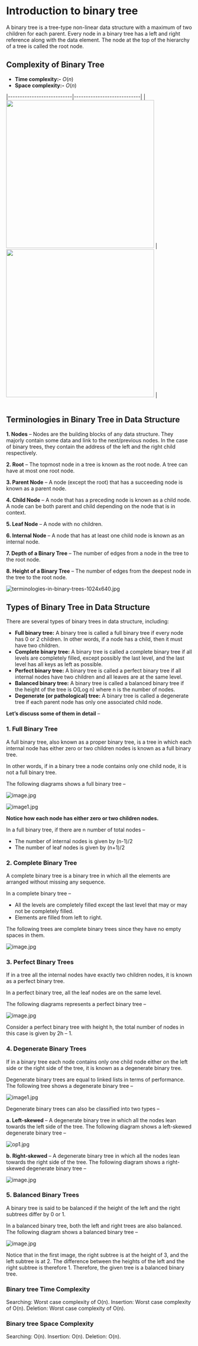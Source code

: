 # Introduction to binary tree

A binary tree is a tree-type non-linear data structure with a maximum of two children for each parent. Every node in a binary tree has a left and right reference along with the data element. The node at the top of the hierarchy of a tree is called the root node.

## Complexity of Binary Tree

- **Time complexity:-** *O*(*n*)
- **Space complexity:-** *O*(*n*)

|---------------------------|----------------------------|
| <img src="Introduction%20to%20binary%20tree%2074170bbb4fad49a399f4b015b5b68c6d/what-are-binary-trees-1-1024x640.jpg"  width="400"> | <img src="Introduction%20to%20binary%20tree%2074170bbb4fad49a399f4b015b5b68c6d/three-elements-of-binary-trees-1024x640.jpg"  width="400"> |

|   |   |   |   |   |
|---|---|---|---|---|


## Terminologies in Binary Tree in Data Structure

**1. Nodes** – Nodes are the building blocks of any data structure. They majorly contain some data and link to the next/previous nodes. In the case of binary trees, they contain the address of the left and the right child respectively.

**2. Root** – The topmost node in a tree is known as the root node. A tree can have at most one root node.

**3. Parent Node** – A node (except the root) that has a succeeding node is known as a parent node.

**4. Child Node** – A node that has a preceding node is known as a child node. A node can be both parent and child depending on the node that is in context.

**5. Leaf Node** – A node with no children.

**6. Internal Node** – A node that has at least one child node is known as an internal node.

**7. Depth of a Binary Tree** – The number of edges from a node in the tree to the root node.

**8. Height of a Binary Tree** – The number of edges from the deepest node in the tree to the root node.

![terminologies-in-binary-trees-1024x640.jpg](Introduction%20to%20binary%20tree%2074170bbb4fad49a399f4b015b5b68c6d/terminologies-in-binary-trees-1024x640.jpg)

## Types of Binary Tree in Data Structure

There are several types of binary trees in data structure, including:

- **Full binary tree:** A binary tree is called a full binary tree if every node has 0 or 2 children. In other words, if a node has a child, then it must have two children.
- **Complete binary tree:** A binary tree is called a complete binary tree if all levels are completely filled, except possibly the last level, and the last level has all keys as left as possible.
- **Perfect binary tree:** A binary tree is called a perfect binary tree if all internal nodes have two children and all leaves are at the same level.
- **Balanced binary tree:** A binary tree is called a balanced binary tree if the height of the tree is O(Log n) where n is the number of nodes.
- **Degenerate (or pathological) tree:** A binary tree is called a degenerate tree if each parent node has only one associated child node.

**Let’s discuss some of them in detail** –

### 1. Full Binary Tree

A full binary tree, also known as a proper binary tree, is a tree in which each internal node has either zero or two children nodes is known as a full binary tree.

In other words, if in a binary tree a node contains only one child node, it is not a full binary tree.

The following diagrams shows a full binary tree –

![image.jpg](Introduction%20to%20binary%20tree%2074170bbb4fad49a399f4b015b5b68c6d/image.jpg)

![image1.jpg](Introduction%20to%20binary%20tree%2074170bbb4fad49a399f4b015b5b68c6d/image1.jpg)

**Notice how each node has either zero or two children nodes.**

In a full binary tree, if there are n number of total nodes –

- The number of internal nodes is given by (n-1)/2
- The number of leaf nodes is given by (n+1)/2

### 2. Complete Binary Tree

A complete binary tree is a binary tree in which all the elements are arranged without missing any sequence.

In a complete binary tree –

- All the levels are completely filled except the last level that may or may not be completely filled.
- Elements are filled from left to right.

The following trees are complete binary trees since they have no empty spaces in them.

![image.jpg](Introduction%20to%20binary%20tree%2074170bbb4fad49a399f4b015b5b68c6d/image%201.jpg)

### 3. Perfect Binary Trees

If in a tree all the internal nodes have exactly two children nodes, it is known as a perfect binary tree.

In a perfect binary tree, all the leaf nodes are on the same level.

The following diagrams represents a perfect binary tree –

![image.jpg](Introduction%20to%20binary%20tree%2074170bbb4fad49a399f4b015b5b68c6d/image%202.jpg)

Consider a perfect binary tree with height h, the total number of nodes in this case is given by 2h – 1.

### 4. Degenerate Binary Trees

If in a binary tree each node contains only one child node either on the left side or the right side of the tree, it is known as a degenerate binary tree.

Degenerate binary trees are equal to linked lists in terms of performance. The following tree shows a degenerate binary tree –

![image1.jpg](Introduction%20to%20binary%20tree%2074170bbb4fad49a399f4b015b5b68c6d/image1%201.jpg)

Degenerate binary trees can also be classified into two types –

**a. Left-skewed** – A degenerate binary tree in which all the nodes lean towards the left side of the tree. The following diagram shows a left-skewed degenerate binary tree –

![op1.jpg](Introduction%20to%20binary%20tree%2074170bbb4fad49a399f4b015b5b68c6d/op1.jpg)

**b. Right-skewed** – A degenerate binary tree in which all the nodes lean towards the right side of the tree. The following diagram shows a right-skewed degenerate binary tree –

![image.jpg](Introduction%20to%20binary%20tree%2074170bbb4fad49a399f4b015b5b68c6d/image%203.jpg)

### 5. Balanced Binary Trees

A binary tree is said to be balanced if the height of the left and the right subtrees differ by 0 or 1.

In a balanced binary tree, both the left and right trees are also balanced. The following diagram shows a balanced binary tree –

![image.jpg](Introduction%20to%20binary%20tree%2074170bbb4fad49a399f4b015b5b68c6d/image%204.jpg)

Notice that in the first image, the right subtree is at the height of 3, and the left subtree is at 2. The difference between the heights of the left and the right subtree is therefore 1. Therefore, the given tree is a balanced binary tree.

### Binary tree Time Complexity

Searching: Worst case complexity of O(n). Insertion: Worst case complexity of O(n). Deletion: Worst case complexity of O(n).

### Binary tree Space Complexity

Searching: O(n). Insertion: O(n). Deletion: O(n).
